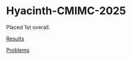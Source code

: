 # Hyacinth-CMIMC-2025
Placed 1st overall.

[Results](https://docs.google.com/spreadsheets/d/1FzSPhtCf8ORglYBsTM6ZQVNby_wsB71u1jYt7X26VyQ/edit?usp=sharing)

[Problems](https://drive.google.com/drive/folders/1O8Rh_ZG0mVdNdqw2eRRe7bevnL_lM5MA?usp=sharing)
